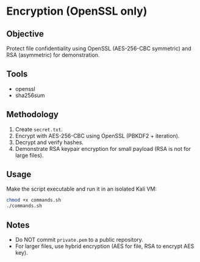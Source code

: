 # Encryption (OpenSSL only)

Objective
---------
Protect file confidentiality using OpenSSL (AES-256-CBC symmetric) and RSA (asymmetric) for demonstration.

Tools
-----
- openssl
- sha256sum

Methodology
-----------
1. Create `secret.txt`.
2. Encrypt with AES-256-CBC using OpenSSL (PBKDF2 + iteration).
3. Decrypt and verify hashes.
4. Demonstrate RSA keypair encryption for small payload (RSA is not for large files).

Usage
-----
Make the script executable and run it in an isolated Kali VM:
```bash
chmod +x commands.sh
./commands.sh
```

Notes
-----
- Do NOT commit `private.pem` to a public repository.
- For larger files, use hybrid encryption (AES for file, RSA to encrypt AES key).
